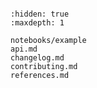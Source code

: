 ```{include} ../README.md

```

```{toctree}
:hidden: true
:maxdepth: 1

notebooks/example
api.md
changelog.md
contributing.md
references.md

```
